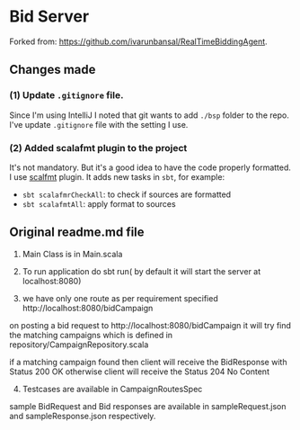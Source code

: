 # Bid Server

Forked from: https://github.com/ivarunbansal/RealTimeBiddingAgent.

## Changes made

### (1) Update `.gitignore` file.

Since I'm using IntelliJ I noted that git wants to add `./bsp` folder to the repo.
I've update `.gitignore` file with the setting I use.

### (2) Added scalafmt plugin to the project

It's not mandatory. But it's a good idea to have the code properly formatted.
I use [scalfmt](https://scalameta.org/scalafmt/) plugin.
It adds new tasks in `sbt`, for example:

- `sbt scalafmrCheckAll`: to check if sources are formatted 
- `sbt scalafmtAll`: apply format to sources

## Original readme.md file

1) Main Class is in Main.scala 

2) To run application do sbt run( by default it will start the server at localhost:8080)

3) we have only one route as per requirement specified  http://localhost:8080/bidCampaign

on posting a bid request to  http://localhost:8080/bidCampaign it will try find the matching campaigns which is defined in repository/CampaignRepository.scala

if a matching campaign found then client will receive the BidResponse with Status 200 OK otherwise client will receive the Status 204 No Content

4) Testcases are available in CampaignRoutesSpec

sample BidRequest and Bid responses are available in sampleRequest.json and sampleResponse.json respectively.

